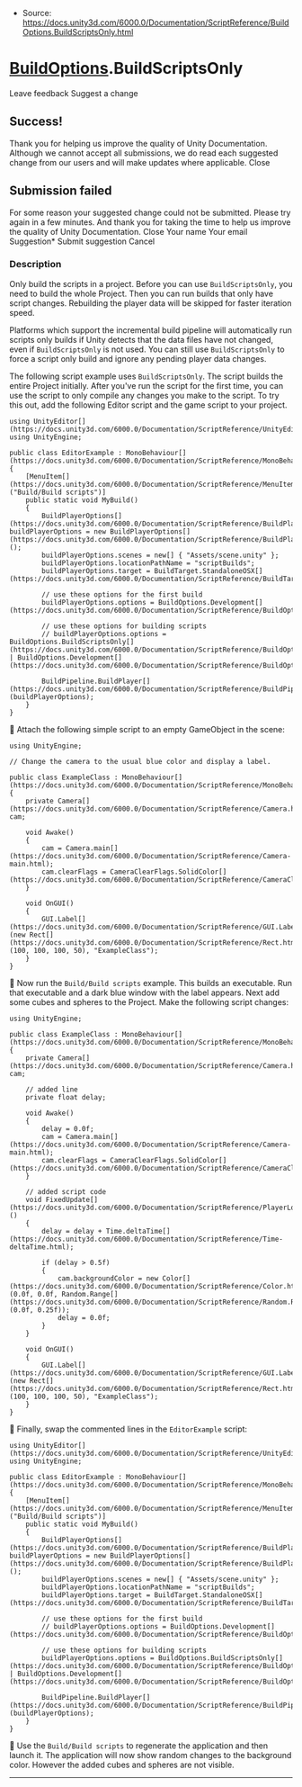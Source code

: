 * Source: https://docs.unity3d.com/6000.0/Documentation/ScriptReference/BuildOptions.BuildScriptsOnly.html

#  [BuildOptions](https://docs.unity3d.com/6000.0/Documentation/ScriptReference/BuildOptions.html).BuildScriptsOnly
Leave feedback
Suggest a change
## Success!
Thank you for helping us improve the quality of Unity Documentation. Although we cannot accept all submissions, we do read each suggested change from our users and will make updates where applicable.
Close
## Submission failed
For some reason your suggested change could not be submitted. Please <a>try again</a> in a few minutes. And thank you for taking the time to help us improve the quality of Unity Documentation.
Close
Your name Your email Suggestion* Submit suggestion
Cancel
### Description
Only build the scripts in a project.
Before you can use `BuildScriptsOnly`, you need to build the whole Project. Then you can run builds that only have script changes. Rebuilding the player data will be skipped for faster iteration speed.  
  
Platforms which support the incremental build pipeline will automatically run scripts only builds if Unity detects that the data files have not changed, even if `BuildScriptsOnly` is not used. You can still use `BuildScriptsOnly` to force a script only build and ignore any pending player data changes.  
  
The following script example uses `BuildScriptsOnly`. The script builds the entire Project initially. After you've run the script for the first time, you can use the script to only compile any changes you make to the script. To try this out, add the following Editor script and the game script to your project.
```
using UnityEditor[](https://docs.unity3d.com/6000.0/Documentation/ScriptReference/UnityEditor.html);
using UnityEngine;  
  
public class EditorExample : MonoBehaviour[](https://docs.unity3d.com/6000.0/Documentation/ScriptReference/MonoBehaviour.html)
{
    [MenuItem[](https://docs.unity3d.com/6000.0/Documentation/ScriptReference/MenuItem.html)("Build/Build scripts")]
    public static void MyBuild()
    {
        BuildPlayerOptions[](https://docs.unity3d.com/6000.0/Documentation/ScriptReference/BuildPlayerOptions.html) buildPlayerOptions = new BuildPlayerOptions[](https://docs.unity3d.com/6000.0/Documentation/ScriptReference/BuildPlayerOptions.html)();
        buildPlayerOptions.scenes = new[] { "Assets/scene.unity" };
        buildPlayerOptions.locationPathName = "scriptBuilds";
        buildPlayerOptions.target = BuildTarget.StandaloneOSX[](https://docs.unity3d.com/6000.0/Documentation/ScriptReference/BuildTarget.StandaloneOSX.html);  
  
        // use these options for the first build
        buildPlayerOptions.options = BuildOptions.Development[](https://docs.unity3d.com/6000.0/Documentation/ScriptReference/BuildOptions.Development.html);  
  
        // use these options for building scripts
        // buildPlayerOptions.options = BuildOptions.BuildScriptsOnly[](https://docs.unity3d.com/6000.0/Documentation/ScriptReference/BuildOptions.BuildScriptsOnly.html) | BuildOptions.Development[](https://docs.unity3d.com/6000.0/Documentation/ScriptReference/BuildOptions.Development.html);  
  
        BuildPipeline.BuildPlayer[](https://docs.unity3d.com/6000.0/Documentation/ScriptReference/BuildPipeline.BuildPlayer.html)(buildPlayerOptions);
    }
}

```

Attach the following simple script to an empty GameObject in the scene:
```
using UnityEngine;  
  
// Change the camera to the usual blue color and display a label.  
  
public class ExampleClass : MonoBehaviour[](https://docs.unity3d.com/6000.0/Documentation/ScriptReference/MonoBehaviour.html)
{
    private Camera[](https://docs.unity3d.com/6000.0/Documentation/ScriptReference/Camera.html) cam;  
  
    void Awake()
    {
        cam = Camera.main[](https://docs.unity3d.com/6000.0/Documentation/ScriptReference/Camera-main.html);
        cam.clearFlags = CameraClearFlags.SolidColor[](https://docs.unity3d.com/6000.0/Documentation/ScriptReference/CameraClearFlags.SolidColor.html);
    }  
  
    void OnGUI()
    {
        GUI.Label[](https://docs.unity3d.com/6000.0/Documentation/ScriptReference/GUI.Label.html)(new Rect[](https://docs.unity3d.com/6000.0/Documentation/ScriptReference/Rect.html)(100, 100, 100, 50), "ExampleClass");
    }
}

```

Now run the `Build/Build scripts` example. This builds an executable. Run that executable and a dark blue window with the label appears. Next add some cubes and spheres to the Project. Make the following script changes:
```
using UnityEngine;  
  
public class ExampleClass : MonoBehaviour[](https://docs.unity3d.com/6000.0/Documentation/ScriptReference/MonoBehaviour.html)
{
    private Camera[](https://docs.unity3d.com/6000.0/Documentation/ScriptReference/Camera.html) cam;  
  
    // added line
    private float delay;  
  
    void Awake()
    {
        delay = 0.0f;
        cam = Camera.main[](https://docs.unity3d.com/6000.0/Documentation/ScriptReference/Camera-main.html);
        cam.clearFlags = CameraClearFlags.SolidColor[](https://docs.unity3d.com/6000.0/Documentation/ScriptReference/CameraClearFlags.SolidColor.html);
    }  
  
    // added script code
    void FixedUpdate[](https://docs.unity3d.com/6000.0/Documentation/ScriptReference/PlayerLoop.FixedUpdate.html)()
    {
        delay = delay + Time.deltaTime[](https://docs.unity3d.com/6000.0/Documentation/ScriptReference/Time-deltaTime.html);  
  
        if (delay > 0.5f)
        {
            cam.backgroundColor = new Color[](https://docs.unity3d.com/6000.0/Documentation/ScriptReference/Color.html)(0.0f, 0.0f, Random.Range[](https://docs.unity3d.com/6000.0/Documentation/ScriptReference/Random.Range.html)(0.0f, 0.25f));
            delay = 0.0f;
        }
    }  
  
    void OnGUI()
    {
        GUI.Label[](https://docs.unity3d.com/6000.0/Documentation/ScriptReference/GUI.Label.html)(new Rect[](https://docs.unity3d.com/6000.0/Documentation/ScriptReference/Rect.html)(100, 100, 100, 50), "ExampleClass");
    }
}

```

Finally, swap the commented lines in the `EditorExample` script:
```
using UnityEditor[](https://docs.unity3d.com/6000.0/Documentation/ScriptReference/UnityEditor.html);
using UnityEngine;  
  
public class EditorExample : MonoBehaviour[](https://docs.unity3d.com/6000.0/Documentation/ScriptReference/MonoBehaviour.html)
{
    [MenuItem[](https://docs.unity3d.com/6000.0/Documentation/ScriptReference/MenuItem.html)("Build/Build scripts")]
    public static void MyBuild()
    {
        BuildPlayerOptions[](https://docs.unity3d.com/6000.0/Documentation/ScriptReference/BuildPlayerOptions.html) buildPlayerOptions = new BuildPlayerOptions[](https://docs.unity3d.com/6000.0/Documentation/ScriptReference/BuildPlayerOptions.html)();
        buildPlayerOptions.scenes = new[] { "Assets/scene.unity" };
        buildPlayerOptions.locationPathName = "scriptBuilds";
        buildPlayerOptions.target = BuildTarget.StandaloneOSX[](https://docs.unity3d.com/6000.0/Documentation/ScriptReference/BuildTarget.StandaloneOSX.html);  
  
        // use these options for the first build
        // buildPlayerOptions.options = BuildOptions.Development[](https://docs.unity3d.com/6000.0/Documentation/ScriptReference/BuildOptions.Development.html);  
  
        // use these options for building scripts
        buildPlayerOptions.options = BuildOptions.BuildScriptsOnly[](https://docs.unity3d.com/6000.0/Documentation/ScriptReference/BuildOptions.BuildScriptsOnly.html) | BuildOptions.Development[](https://docs.unity3d.com/6000.0/Documentation/ScriptReference/BuildOptions.Development.html);  
  
        BuildPipeline.BuildPlayer[](https://docs.unity3d.com/6000.0/Documentation/ScriptReference/BuildPipeline.BuildPlayer.html)(buildPlayerOptions);
    }
}

```

Use the `Build/Build scripts` to regenerate the application and then launch it. The application will now show random changes to the background color. However the added cubes and spheres are not visible.
* * *
